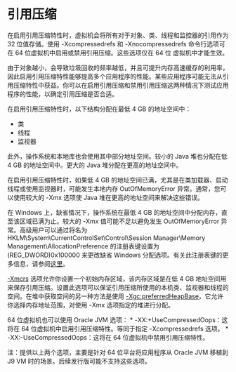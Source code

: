 # 引用压缩

在启用引用压缩特性时，虚拟机会将所有对于对象、类、线程和监控器的引用作为 32 位值存储。使用 -Xcompressedrefs 和 -Xnocompressedrefs 命令行选项可在 64 位虚拟机中启用或禁用引用压缩。这些选项仅在 64 位 虚拟机中才能生效。

由于对象越小，会导致垃圾回收的频率越低，并且可提升内存高速缓存的利用率，因此启用引用压缩特性能够提高多个应用程序的性能。某些应用程序可能无法从引用压缩特性中获益。你可以在启用引用压缩和禁用引用压缩这两种情况下测试应用程序的性能，以确定引用压缩是否合适。

在启用引用压缩特性时，以下结构分配在最低 4 GB 的地址空间中：
* 类
* 线程
* 监视器

此外，操作系统和本地库也会使用其中部分地址空间。较小的 Java 堆也分配在低 4 GB 的地址空间中。更大的 Java 堆分配在更高的地址空间中。

在启用引用压缩特性时，如果低 4 GB 的地址空间已满，尤其是在类加载器、启动线程或使用监视器时，可能发生本地内存 OutOfMemoryError 异常。通常，您可以使用较大的 -Xmx 选项使 Java 堆在更高的地址空间来解决这些错误。

在 Windows 上，缺省情况下，操作系统在最低 4 GB 的地址空间中分配内存，直至该区域已满为止。较大的 -Xmx 值可能不足以避免发生 OutOfMemoryError 异常。高级用户可以通过将名为 HKLM\System\CurrentControlSet\Control\Session Manager\Memory Management\AllocationPreference 的注册表键设置为 (REG_DWORD)0x100000 来更改缺省 Windows 分配选项。有关此注册表键的更多信息，请参阅[这里](https://msdn.microsoft.com/en-us/library/bb190527.aspx)。

[-Xmcrs](../../../命令行参数/JVM-X参数/-Xmcrs.md) 选项允许你设置一个初始内存区域，该内存区域是在低 4 GB 地址空间用来保存引用压缩。设置此选项可以保证引用压缩所使用的本机类、监视器和线程的空间。在堆中获取空间的另一种方法是使用 [-Xgc:preferredHeapBase](../../../命令行参数/JVM-X参数/-Xgc.md)，它允许你选择内存地址范围，对使用 -Xmx 选项指定的堆进行分配。

64 位虚拟机也可以使用 Oracle JVM 选项：
    * -XX:+UseCompressedOops：这将在 64 位虚拟机中启用引用压缩特性。等同于指定 -Xcompressedrefs 选项。
    * -XX:-UseCompressedOops：这将在 64 位虚拟机中禁用引用压缩特性。
    
注：提供以上两个选项，主要是针对 64 位平台将应用程序从 Oracle JVM 移植到 J9 VM 时的场景。后续发行版可能不支持这些选项。
